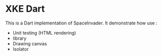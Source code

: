 XKE Dart
========

This is a Dart implementation of SpaceInvader. It demonstrate how use :

- Unit testing (HTML rendering)
- library
- Drawing canvas
- Isolator